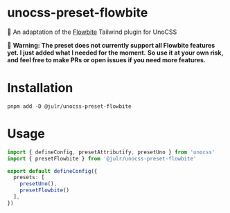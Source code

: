 # unocss-preset-flowbite
💅 An adaptation of the [Flowbite](https://flowbite.com/) Tailwind plugin for UnoCSS

🚧 **Warning: The preset does not currently support all Flowbite features yet. I just added what I needed for the moment.** 
**So use it at your own risk, and feel free to make PRs or open issues if you need more features.**

# Installation
```
pnpm add -D @julr/unocss-preset-flowbite
```

# Usage
```ts
import { defineConfig, presetAttributify, presetUno } from 'unocss'
import { presetFlowbite } from '@julr/unocss-preset-flowbite'

export default defineConfig({
  presets: [
    presetUno(),
    presetFlowbite()
  ],
})
```

